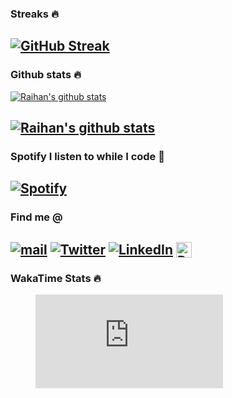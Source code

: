 ### Streaks 🔥

[![GitHub Streak](http://github-readme-streak-stats.herokuapp.com?user=raihanrms&theme=neon-dark&background=DD272700&border=DD272700)](https://git.io/streak-stats)
---
### Github stats 🔥

[![Raihan's github stats](https://github-readme-stats.vercel.app/api?username=raihanrms&show_icons=true&theme=github_dark&hide_border=true&hide=contribs)](https://github.com/raihanrms/github-readme-stats)

[![Raihan's github stats](https://github-readme-stats.vercel.app/api/top-langs/?username=raihanrms&show_icons=true&theme=github_dark&hide_border=true&layout=compact)](https://github.com/samerzmd/github-readme-stats)
---
### Spotify I listen to while I code 🎵

[![Spotify](https://spotify-github-profile.vercel.app/api/view.svg?uid=2167llhdodsba3t4gdmdk4c4i&cover_image=true&theme=natemoo-re&bar_color=53b14f&bar_color_cover=false)](https://open.spotify.com/user/2167llhdodsba3t4gdmdk4c4i)
---
### Find me @

[![mail](https://img.shields.io/badge/Gmail-D14836?style=for-the-badge&logo=gmail&logoColor=white)](raihan.srizon@gmail.com)
[![Twitter](https://img.shields.io/badge/Twitter-1DA1F2?style=for-the-badge&logo=twitter&logoColor=white)](https://twitter.com/raihan_rms)
[![LinkedIn](https://img.shields.io/badge/LinkedIn-0077B5?style=for-the-badge&logo=linkedin&logoColor=white)](https://www.linkedin.com/in/raihan-munim-a3518b182/)
<a href="https://asciinema.org/~raihanrms">
  <img align="top" alt="Recorded Terminals" width="25px" src="https://asciinema.org/images/logo-red-949d10005bb389d1ae900a13b5ac53d7.svg?vsn=d" />
</a>
---

### WakaTime Stats 🔥
<!-- Wakatime dashboard -->
<figure><embed src="https://wakatime.com/share/@raihanrms/78d7f83d-a0fa-4852-8ebd-d248a6889b23.svg"></embed></figure>